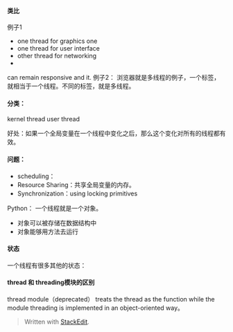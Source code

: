 
#### 类比
例子1
- one thread for graphics one
- one thread for user interface 
- other thread for networking
- 
can remain responsive and it. 
例子2：
浏览器就是多线程的例子，一个标签，就相当于一个线程。不同的标签，就是多线程。
#### 分类：
kernel thread
user thread

好处：如果一个全局变量在一个线程中变化之后，那么这个变化对所有的线程都有效。


#### 问题：
- scheduling：
- Resource Sharing：共享全局变量的内存。
- Synchronization：using locking primitives 

Python：
一个线程就是一个对象。
- 对象可以被存储在数据结构中
- 对象能够用方法去运行

#### 状态
一个线程有很多其他的状态：

#### thread 和 threading模块的区别

thread module（deprecated） treats the thread as the function while the module threading is implemented in an object-oriented way。
> Written with [StackEdit](https://stackedit.io/).
<!--stackedit_data:
eyJoaXN0b3J5IjpbLTI3MzU2Nzc0Ml19
-->